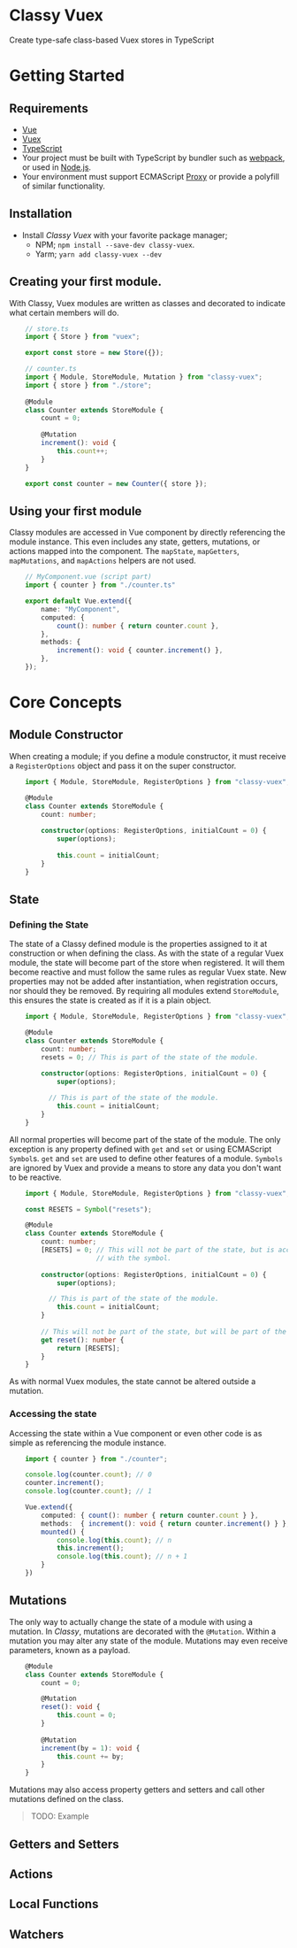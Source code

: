 # Classy Vuex

Create type-safe class-based Vuex stores in TypeScript

# Getting Started

## Requirements

- [Vue](https://vuejs.org/)
- [Vuex](https://vuex.vuejs.org/)
- [TypeScript](https://www.typescriptlang.org/)
- Your project must be built with TypeScript by bundler such as [webpack](https://webpack.js.org/), or used in
  [Node.js](https://nodejs.org/).
- Your environment must support ECMAScript
  [Proxy](https://developer.mozilla.org/en-US/docs/Web/JavaScript/Reference/Global_Objects/Proxy) or provide a polyfill
  of similar functionality.

## Installation

- Install _Classy Vuex_ with your favorite package manager;
    - NPM; `npm install --save-dev classy-vuex`.
    - Yarm; `yarn add classy-vuex --dev`

## Creating your first module.

With Classy, Vuex modules are written as classes and decorated to indicate what certain members will do.

```ts
    // store.ts
    import { Store } from "vuex";

    export const store = new Store({}); 
```

```ts
    // counter.ts
    import { Module, StoreModule, Mutation } from "classy-vuex";
    import { store } from "./store";
    
    @Module
    class Counter extends StoreModule {
        count = 0;
    
        @Mutation
        increment(): void {
            this.count++;
        }
    }

    export const counter = new Counter({ store });
```

## Using your first module

Classy modules are accessed in Vue component by directly referencing the module instance. This even includes any state,
getters, mutations, or actions mapped into the component. The `mapState`, `mapGetters`, `mapMutations`, and `mapActions`
helpers are not used.

```ts
    // MyComponent.vue (script part)
    import { counter } from "./counter.ts"

    export default Vue.extend({
        name: "MyComponent",
        computed: {
            count(): number { return counter.count },
        },
        methods: {
            increment(): void { counter.increment() },
        },
    });
```

# Core Concepts

## Module Constructor

When creating a module; if you define a module constructor, it must receive a `RegisterOptions` object and pass it on
the super constructor.

```ts
    import { Module, StoreModule, RegisterOptions } from "classy-vuex";

    @Module
    class Counter extends StoreModule {
        count: number;
        
        constructor(options: RegisterOptions, initialCount = 0) {
            super(options);
            
            this.count = initialCount;
        }
    }
```

## State

### Defining the State

The state of a Classy defined module is the properties assigned to it at construction or when defining the class. As
with the state of a regular Vuex module, the state will become part of the store when registered.  It will them become
reactive and must follow the same rules as regular Vuex state. New properties may not be added after instantiation, when
registration occurs, nor should they be removed. By requiring all modules extend `StoreModule`, this ensures the state
is created as if it is a plain object.

```ts
    import { Module, StoreModule, RegisterOptions } from "classy-vuex";

    @Module
    class Counter extends StoreModule {
        count: number;
        resets = 0; // This is part of the state of the module.
        
        constructor(options: RegisterOptions, initialCount = 0) {
            super(options);

          // This is part of the state of the module.
            this.count = initialCount;
        }
    }
```

All normal properties will become part of the state of the module. The only exception is any property defined with `get`
and `set` or using ECMAScript `Symbol`s. `get` and `set` are used to define other features of a module. `Symbols` are
ignored by Vuex and provide a means to store any data you don't want to be reactive.

```ts
    import { Module, StoreModule, RegisterOptions } from "classy-vuex";

    const RESETS = Symbol("resets");

    @Module
    class Counter extends StoreModule {
        count: number;
        [RESETS] = 0; // This will not be part of the state, but is accessible anywhere within the module or outside
                      // with the symbol.
        
        constructor(options: RegisterOptions, initialCount = 0) {
            super(options);

          // This is part of the state of the module.
            this.count = initialCount;
        }
      
        // This will not be part of the state, but will be part of the module's `getters` in Vuex. 
        get reset(): number {
            return [RESETS];
        }
    }
```

As with normal Vuex modules, the state cannot be altered outside a mutation.

### Accessing the state

Accessing the state within a Vue component or even other code is as simple as referencing the module instance.

```ts
    import { counter } from "./counter";

    console.log(counter.count); // 0
    counter.increment();
    console.log(counter.count); // 1

    Vue.extend({
        computed: { count(): number { return counter.count } },
        methods:  { increment(): void { return counter.increment() } },
        mounted() {
            console.log(this.count); // n
            this.increment();
            console.log(this.count); // n + 1
        }
    })
```

## Mutations

The only way to actually change the state of a module with using a mutation. In _Classy_, mutations are decorated with
the `@Mutation`. Within a mutation you may alter any state of the module. Mutations may even receive parameters, known
as a payload.

```ts
    @Module
    class Counter extends StoreModule {
        count = 0;

        @Mutation
        reset(): void {
            this.count = 0; 
        }
    
        @Mutation
        increment(by = 1): void {
            this.count += by;
        }
    }
```

Mutations may also access property getters and setters and call other mutations defined on the class.

> TODO: Example

## Getters and Setters


## Actions


## Local Functions


## Watchers

